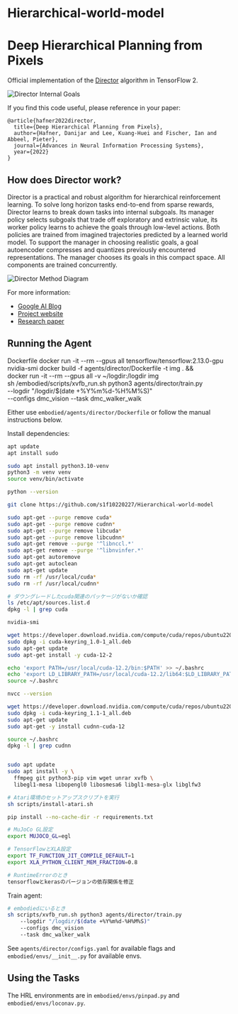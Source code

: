 # Hierarchical-world-model

Deep Hierarchical Planning from Pixels
======================================

Official implementation of the [Director][project] algorithm in TensorFlow 2.

[project]: https://danijar.com/director/

![Director Internal Goals](https://github.com/danijar/director/raw/main/media/header.gif)

If you find this code useful, please reference in your paper:

```
@article{hafner2022director,
  title={Deep Hierarchical Planning from Pixels},
  author={Hafner, Danijar and Lee, Kuang-Huei and Fischer, Ian and Abbeel, Pieter},
  journal={Advances in Neural Information Processing Systems},
  year={2022}
}
```

How does Director work?
-----------------------

Director is a practical and robust algorithm for hierarchical reinforcement
learning. To solve long horizon tasks end-to-end from sparse rewards, Director
learns to break down tasks into internal subgoals. Its manager policy selects
subgoals that trade off exploratory and extrinsic value, its worker policy
learns to achieve the goals through low-level actions. Both policies are
trained from imagined trajectories predicted by a learned world model. To
support the manager in choosing realistic goals, a goal autoencoder compresses
and quantizes previously encountered representations. The manager chooses its
goals in this compact space. All components are trained concurrently.

![Director Method Diagram](https://github.com/danijar/director/raw/main/media/method.png)

For more information:

- [Google AI Blog](https://ai.googleblog.com/2022/07/deep-hierarchical-planning-from-pixels.html)
- [Project website](https://danijar.com/project/director/)
- [Research paper](https://arxiv.org/pdf/2206.04114.pdf)

Running the Agent
-----------------

Dockerfile
docker run -it --rm --gpus all tensorflow/tensorflow:2.13.0-gpu nvidia-smi
docker build -f agents/director/Dockerfile -t img . && \
docker run -it --rm --gpus all -v ~/logdir:/logdir img \
    sh /embodied/scripts/xvfb_run.sh python3 agents/director/train.py \
    --logdir "/logdir/$(date +%Y%m%d-%H%M%S)" \
    --configs dmc_vision --task dmc_walker_walk


Either use `embodied/agents/director/Dockerfile` or follow the manual instructions below.

Install dependencies:

```sh
apt update
apt install sudo

sudo apt install python3.10-venv
python3 -m venv venv
source venv/bin/activate

python --version

git clone https://github.com/s1f10220227/Hierarchical-world-model

sudo apt-get --purge remove cuda*
sudo apt-get --purge remove cudnn*
sudo apt-get --purge remove libcuda*
sudo apt-get --purge remove libcudnn*
sudo apt-get remove --purge '^libnccl.*'
sudo apt-get remove --purge '^libnvinfer.*'
sudo apt-get autoremove
sudo apt-get autoclean
sudo apt-get update
sudo rm -rf /usr/local/cuda*
sudo rm -rf /usr/local/cudnn*

# ダウングレードしたcuda関連のパッケージがないか確認
ls /etc/apt/sources.list.d
dpkg -l | grep cuda

nvidia-smi

wget https://developer.download.nvidia.com/compute/cuda/repos/ubuntu2204/x86_64/cuda-keyring_1.0-1_all.deb
sudo dpkg -i cuda-keyring_1.0-1_all.deb
sudo apt-get update
sudo apt-get install -y cuda-12-2

echo 'export PATH=/usr/local/cuda-12.2/bin:$PATH' >> ~/.bashrc
echo 'export LD_LIBRARY_PATH=/usr/local/cuda-12.2/lib64:$LD_LIBRARY_PATH' >> ~/.bashrc
source ~/.bashrc

nvcc --version

wget https://developer.download.nvidia.com/compute/cuda/repos/ubuntu2204/x86_64/cuda-keyring_1.1-1_all.deb
sudo dpkg -i cuda-keyring_1.1-1_all.deb
sudo apt-get update
sudo apt-get -y install cudnn-cuda-12

source ~/.bashrc
dpkg -l | grep cudnn


sudo apt update
sudo apt install -y \
  ffmpeg git python3-pip vim wget unrar xvfb \
  libegl1-mesa libopengl0 libosmesa6 libgl1-mesa-glx libglfw3

# Atari環境のセットアップスクリプトを実行
sh scripts/install-atari.sh

pip install --no-cache-dir -r requirements.txt

# MuJoCo GL設定
export MUJOCO_GL=egl

# TensorFlowとXLA設定
export TF_FUNCTION_JIT_COMPILE_DEFAULT=1
export XLA_PYTHON_CLIENT_MEM_FRACTION=0.8

# RuntimeErrorのとき
tensorflowとkerasのバージョンの依存関係を修正

```

Train agent:

```sh
# embodiedにいるとき
sh scripts/xvfb_run.sh python3 agents/director/train.py   
    --logdir "/logdir/$(date +%Y%m%d-%H%M%S)"   
    --configs dmc_vision 
    --task dmc_walker_walk

```

See `agents/director/configs.yaml` for available flags and
`embodied/envs/__init__.py` for available envs.

Using the Tasks
---------------

The HRL environments are in `embodied/envs/pinpad.py` and
`embodied/envs/loconav.py`.
